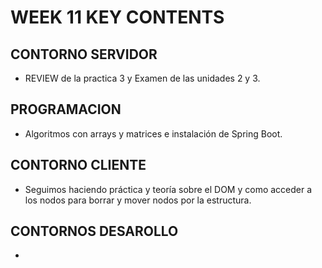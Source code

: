 # WEEK 11 KEY CONTENTS

## CONTORNO SERVIDOR

- REVIEW de la practica 3 y Examen de las unidades 2 y 3.

## PROGRAMACION

- Algoritmos con arrays y matrices e instalación de Spring Boot.

## CONTORNO CLIENTE

- Seguimos haciendo práctica y teoría sobre el DOM y como acceder a los nodos para borrar y mover nodos por la estructura.

## CONTORNOS DESAROLLO

-
